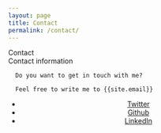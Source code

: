 ```yaml
---
layout: page
title: Contact
permalink: /contact/
---
```

<div class="man-title">
  Contact
</div>
<div class="manual manual-title">
  Contact information
  </div>
<p>  <div class="manual-content">

      Do you want to get in touch with me?

      Feel free to write me to {{site.email}}


<p>

<ul class="list-inline list-social" style="text-align:center">
					<li><a href="https://twitter.com/{{ site.twitter_username }}" class="btn btn-link" target="_blank"><i class="fa fa-twitter fa-fw"></i> Twitter</a></li>
					<li><a href="https://github.com/{{ site.github_username }}" class="btn btn-link" target="_blank"><i class="fa fa-github fa-fw"></i> Github</a></li>
					<li><a href="https://ar.linkedin.com/in/{{ site.linkedin_username }}" class="btn btn-link" target="_blank"><i class="fa fa-linkedin fa-fw"></i> LinkedIn</a></li>
				</ul>
